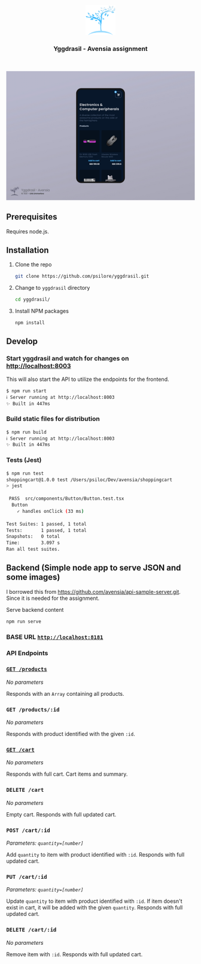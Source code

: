 <br />
<p align="center">
   <a href="https://github.com/psilore/yggdrasil">
      <img src="src/public/images/logo.png" alt="Logo" width="80" height="80">
   </a>

   <h3 align="center">Yggdrasil - Avensia assignment</h3>
   <br />
   <br />
   <img src="src/public/images/mockup-ave.jpg" alt="mockup"> 
</p>


## Prerequisites

Requires node.js.

## Installation

1. Clone the repo
   ```sh
   git clone https://github.com/psilore/yggdrasil.git
   ```
2. Change to `yggdrasil` directory
   ```sh
   cd yggdrasil/
   ```
3. Install NPM packages
   ```sh
   npm install
   ```
## Develop

### Start yggdrasil and watch for changes on [http://localhost:8003](http://localhost:8003)
This will also start the API to utilize the endpoints for the frontend.

```sh
$ npm run start
ℹ️ Server running at http://localhost:8003
✨ Built in 447ms
```

### Build static files for distribution

```sh
$ npm run build
ℹ️ Server running at http://localhost:8003
✨ Built in 447ms
```

### Tests (Jest)

```sh
$ npm run test
shoppingcart@1.0.0 test /Users/psiloc/Dev/avensia/shoppingcart
> jest

 PASS  src/components/Button/Button.test.tsx
  Button
    ✓ handles onClick (33 ms)

Test Suites: 1 passed, 1 total
Tests:       1 passed, 1 total
Snapshots:   0 total
Time:        3.097 s
Ran all test suites.
```

## Backend (Simple node app to serve JSON and some images)
I borrowed this from https://github.com/avensia/api-sample-server.git. Since it is needed for the assignment.

Serve backend content

```sh
npm run serve
```

### **BASE URL** [`http://localhost:8181`](http://localhost:8181)

### API Endpoints

### [`GET /products`](http://localhost:8181/products)

_No parameters_

Responds with an `Array` containing all products.

### `GET /products/:id`

_No parameters_

Responds with product identified with the given `:id`.

### [`GET /cart`](http://localhost:8181/cart)

_No parameters_

Responds with full cart. Cart items and summary.

### `DELETE /cart`

_No parameters_

Empty cart. Responds with full updated cart.

### `POST /cart/:id`

_Parameters: `quantity=[number]`_

Add `quantity` to item with product identified with `:id`. Responds with full updated cart.

### `PUT /cart/:id`

_Parameters: `quantity=[number]`_

Update `quantity` to item with product identified with `:id`. If item doesn't exist in cart, it will be added with the given `quantity`. Responds with full updated cart.

### `DELETE /cart/:id`

_No parameters_

Remove item with `:id`. Responds with full updated cart.